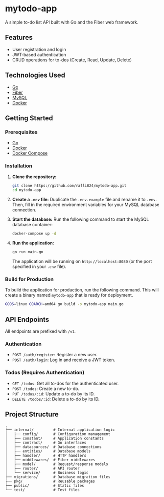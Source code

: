 # mytodo-app

A simple to-do list API built with Go and the Fiber web framework.

## Features

*   User registration and login
*   JWT-based authentication
*   CRUD operations for to-dos (Create, Read, Update, Delete)

## Technologies Used

*   [Go](https://golang.org/)
*   [Fiber](https://gofiber.io/)
*   [MySQL](https://www.mysql.com/)
*   [Docker](https://www.docker.com/)

## Getting Started

### Prerequisites

*   [Go](https://golang.org/doc/install)
*   [Docker](https://docs.docker.com/get-docker/)
*   [Docker Compose](https://docs.docker.com/compose/install/)

### Installation

1.  **Clone the repository:**
    ```bash
    git clone https://github.com/rafli024/mytodo-app.git
    cd mytodo-app
    ```

2.  **Create a `.env` file:**
    Duplicate the `.env.example` file and rename it to `.env`. Then, fill in the required environment variables for your MySQL database connection.

3.  **Start the database:**
    Run the following command to start the MySQL database container:
    ```bash
    docker-compose up -d
    ```

4.  **Run the application:**
    ```bash
    go run main.go
    ```
    The application will be running on `http://localhost:8080` (or the port specified in your `.env` file).

### Build for Production

To build the application for production, run the following command. This will create a binary named `mytodo-app` that is ready for deployment.

```bash
GOOS=linux GOARCH=amd64 go build -o mytodo-app main.go
```

## API Endpoints

All endpoints are prefixed with `/v1`.

### Authentication

*   `POST /auth/register`: Register a new user.
*   `POST /auth/login`: Log in and receive a JWT token.

### Todos (Requires Authentication)

*   `GET /todos`: Get all to-dos for the authenticated user.
*   `POST /todos`: Create a new to-do.
*   `PUT /todos/:id`: Update a to-do by its ID.
*   `DELETE /todos/:id`: Delete a to-do by its ID.

## Project Structure

```
.
├── internal/         # Internal application logic
│   ├── config/       # Configuration management
│   ├── constant/     # Application constants
│   ├── contract/     # Go interfaces
│   ├── datasources/  # Database connections
│   ├── entities/     # Database models
│   ├── handler/      # HTTP handlers
│   ├── middlewares/  # Fiber middlewares
│   ├── model/        # Request/response models
│   ├── router/       # API router
│   └── service/      # Business logic
├── migrations/       # Database migration files
├── pkg/              # Reusable packages
├── public/           # Static files
└── test/             # Test files
```
